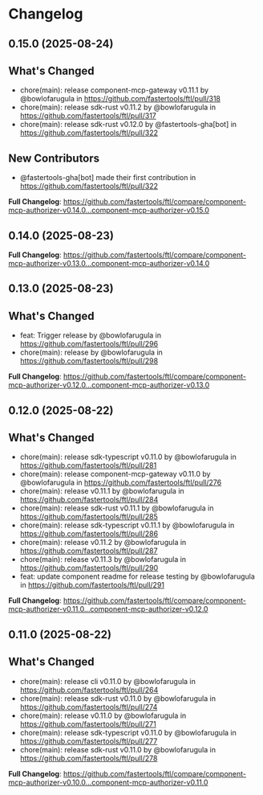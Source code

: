 # Changelog

## 0.15.0 (2025-08-24)

## What's Changed
* chore(main): release  component-mcp-gateway v0.11.1 by @bowlofarugula in https://github.com/fastertools/ftl/pull/318
* chore(main): release  sdk-rust v0.11.2 by @bowlofarugula in https://github.com/fastertools/ftl/pull/317
* chore(main): release  sdk-rust v0.12.0 by @fastertools-gha[bot] in https://github.com/fastertools/ftl/pull/322

## New Contributors
* @fastertools-gha[bot] made their first contribution in https://github.com/fastertools/ftl/pull/322

**Full Changelog**: https://github.com/fastertools/ftl/compare/component-mcp-authorizer-v0.14.0...component-mcp-authorizer-v0.15.0

## 0.14.0 (2025-08-23)

**Full Changelog**: https://github.com/fastertools/ftl/compare/component-mcp-authorizer-v0.13.0...component-mcp-authorizer-v0.14.0

## 0.13.0 (2025-08-23)

## What's Changed
* feat: Trigger release by @bowlofarugula in https://github.com/fastertools/ftl/pull/296
* chore(main): release by @bowlofarugula in https://github.com/fastertools/ftl/pull/298


**Full Changelog**: https://github.com/fastertools/ftl/compare/component-mcp-authorizer-v0.12.0...component-mcp-authorizer-v0.13.0

## 0.12.0 (2025-08-22)

## What's Changed
* chore(main): release  sdk-typescript v0.11.0 by @bowlofarugula in https://github.com/fastertools/ftl/pull/281
* chore(main): release  component-mcp-gateway v0.11.0 by @bowlofarugula in https://github.com/fastertools/ftl/pull/276
* chore(main): release  v0.11.1 by @bowlofarugula in https://github.com/fastertools/ftl/pull/284
* chore(main): release  sdk-rust v0.11.1 by @bowlofarugula in https://github.com/fastertools/ftl/pull/285
* chore(main): release  sdk-typescript v0.11.1 by @bowlofarugula in https://github.com/fastertools/ftl/pull/286
* chore(main): release  v0.11.2 by @bowlofarugula in https://github.com/fastertools/ftl/pull/287
* chore(main): release  v0.11.3 by @bowlofarugula in https://github.com/fastertools/ftl/pull/290
* feat: update component readme for release testing by @bowlofarugula in https://github.com/fastertools/ftl/pull/291


**Full Changelog**: https://github.com/fastertools/ftl/compare/component-mcp-authorizer-v0.11.0...component-mcp-authorizer-v0.12.0

## 0.11.0 (2025-08-22)

## What's Changed
* chore(main): release  cli v0.11.0 by @bowlofarugula in https://github.com/fastertools/ftl/pull/264
* chore(main): release  sdk-rust v0.11.0 by @bowlofarugula in https://github.com/fastertools/ftl/pull/274
* chore(main): release  v0.11.0 by @bowlofarugula in https://github.com/fastertools/ftl/pull/271
* chore(main): release  sdk-typescript v0.11.0 by @bowlofarugula in https://github.com/fastertools/ftl/pull/277
* chore(main): release  sdk-rust v0.11.0 by @bowlofarugula in https://github.com/fastertools/ftl/pull/278


**Full Changelog**: https://github.com/fastertools/ftl/compare/component-mcp-authorizer-v0.10.0...component-mcp-authorizer-v0.11.0
